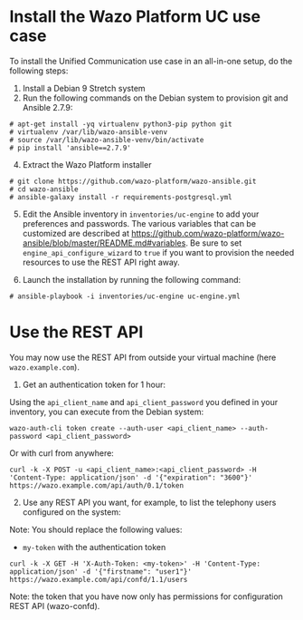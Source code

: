 # Install the Wazo Platform UC use case

To install the Unified Communication use case in an all-in-one
setup, do the following steps:

1. Install a Debian 9 Stretch system
2. Run the following commands on the Debian system to provision git and Ansible 2.7.9: 

```shell
# apt-get install -yq virtualenv python3-pip python git
# virtualenv /var/lib/wazo-ansible-venv
# source /var/lib/wazo-ansible-venv/bin/activate
# pip install 'ansible==2.7.9'
```

4. Extract the Wazo Platform installer

```shell
# git clone https://github.com/wazo-platform/wazo-ansible.git
# cd wazo-ansible
# ansible-galaxy install -r requirements-postgresql.yml
```

5. Edit the Ansible inventory in `inventories/uc-engine` to add your
   preferences and passwords. The various variables that can be
   customized are described at
   <https://github.com/wazo-platform/wazo-ansible/blob/master/README.md#variables>. Be
   sure to set `engine_api_configure_wizard` to `true` if you want to
   provision the needed resources to use the REST API right away.

6. Launch the installation by running the following command:

```shell
# ansible-playbook -i inventories/uc-engine uc-engine.yml
```
# Use the REST API

You may now use the REST API from outside your virtual machine (here `wazo.example.com`).

1. Get an authentication token for 1 hour:

Using the `api_client_name` and `api_client_password` you defined in
your inventory, you can execute from the Debian system:

```shell
wazo-auth-cli token create --auth-user <api_client_name> --auth-password <api_client_password>
```
Or with curl from anywhere:

```shell
curl -k -X POST -u <api_client_name>:<api_client_password> -H 'Content-Type: application/json' -d '{"expiration": "3600"}' https://wazo.example.com/api/auth/0.1/token
```

2. Use any REST API you want, for example, to list the telephony users configured on the system:

Note: You should replace the following values:
* `my-token` with the authentication token

```shell
curl -k -X GET -H 'X-Auth-Token: <my-token>' -H 'Content-Type: application/json' -d '{"firstname": "user1"}' https://wazo.example.com/api/confd/1.1/users
```

Note: the token that you have now only has permissions for configuration REST API (wazo-confd).
